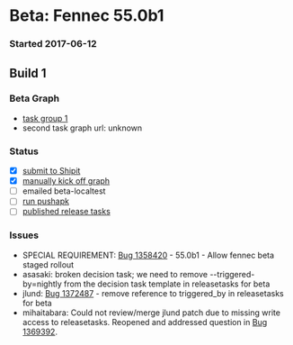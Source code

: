 # Beta: Fennec 55.0b1

### Started 2017-06-12

## Build 1

### Beta Graph
- [task group 1](https://tools.taskcluster.net/push-inspector/#/FvNhYM-sS2KC8ucCDbJ4mw)
- second task graph url: unknown

### Status
- [x] [submit to Shipit](https://wiki.mozilla.org/Release:Release_Automation_on_Mercurial:Starting_a_Release#Submit_to_Ship_It)
- [x] [manually kick off graph](https://github.com/mozilla/releasewarrior/blob/master/how-tos/fennec-temp-relpro.md#start-off-the-fennec-graph)
- [ ] emailed beta-localtest
- [ ] [run pushapk](https://github.com/mozilla/releasewarrior/blob/master/how-tos/fennec-temp-relpro.md#run-pushapk-manually)
- [ ] [published release tasks](https://wiki.mozilla.org/Release:Release_Automation_on_Mercurial:Updates_through_Shipping#Post-release_tasks)

### Issues
- SPECIAL REQUIREMENT: [Bug 1358420](https://bugzil.la/1358420) - 55.0b1 - Allow fennec beta staged rollout
- asasaki: broken decision task; we need to remove --triggered-by=nightly from the decision task template in releasetasks for beta
- jlund: [Bug 1372487](https://bugzil.la/1372487) - remove reference to triggered_by in releasetasks for beta
- mihaitabara: Could not review/merge jlund patch due to missing write access to releasetasks. Reopened and addressed question in [Bug 1369392](https://bugzil.la/1369392).


